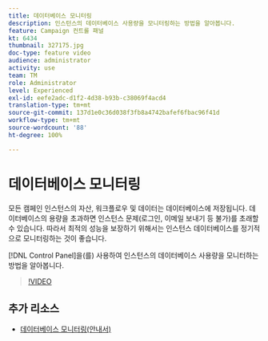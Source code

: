```yaml
---
title: 데이터베이스 모니터링
description: 인스턴스의 데이터베이스 사용량을 모니터링하는 방법을 알아봅니다.
feature: Campaign 컨트롤 패널
kt: 6434
thumbnail: 327175.jpg
doc-type: feature video
audience: administrator
activity: use
team: TM
role: Administrator
level: Experienced
exl-id: eefe2adc-d1f2-4d38-b93b-c38069f4acd4
translation-type: tm+mt
source-git-commit: 137d1e0c36d038f3fb8a4742bafef6fbac96f41d
workflow-type: tm+mt
source-wordcount: '88'
ht-degree: 100%

---
```


# 데이터베이스 모니터링

모든 캠페인 인스턴스의 자산, 워크플로우 및 데이터는 데이터베이스에 저장됩니다. 데이터베이스의 용량을 초과하면 인스턴스 문제(로그인, 이메일 보내기 등 불가)를 초래할 수 있습니다. 따라서 최적의 성능을 보장하기 위해서는 인스턴스 데이터베이스를 정기적으로 모니터링하는 것이 좋습니다.

[!DNL Control Panel]을(를) 사용하여 인스턴스의 데이터베이스 사용량을 모니터하는 방법을 알아봅니다.

>[!VIDEO](https://video.tv.adobe.com/v/327175?quality=12)

## 추가 리소스

* [데이터베이스 모니터링(안내서)](https://experienceleague.adobe.com/docs/control-panel/using/performance-monitoring/database-monitoring.html?lang=ko#performance-monitoring)

